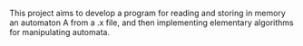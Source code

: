 This project aims to develop a program for reading and storing in memory an automaton A from a .x file, and then implementing elementary algorithms for manipulating automata.
